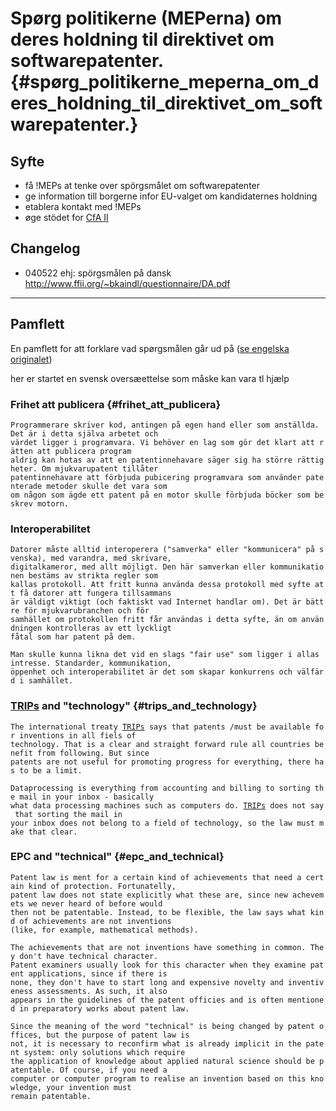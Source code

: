 # Spørg politikerne (MEPerna) om deres holdning til direktivet om softwarepatenter. {#spørg_politikerne_meperna_om_deres_holdning_til_direktivet_om_softwarepatenter.}

## Syfte

-   få !MEPs at tenke over spörgsmålet om softwarepatenter
-   ge information till borgerne infor EU-valget om kandidaternes
    holdning
-   etablera kontakt med !MEPs
-   øge stödet for [CfA
    II](http://swpat.ffii.org/papers/europarl0309/demands/ "wikilink")

## Changelog

-   040522 ehj: spörgsmålen på dansk
    <http://www.ffii.org/~bkaindl/questionnaire/DA.pdf>

------------------------------------------------------------------------

## Pamflett

En pamflett for att forklare vad spørgsmålen går ud på ([se engelska
originalet](http://swpatwiki.ffii.org/ElectionQuestionnaire2004Background "wikilink"))

her er startet en svensk oversæettelse som måske kan vara tl hjælp

### Frihet att publicera {#frihet_att_publicera}

`Programmerare skriver kod, antingen på egen hand eller som anställda. Det är i detta själva arbetet och`\
`värdet ligger i programvara. Vi behöver en lag som gör det klart att rätten att publicera program`\
`aldrig kan hotas av att en patentinnehavare säger sig ha större rättigheter. Om mjukvarupatent tillåter`\
`patentinnehavare att förbjuda pubicering programvara som använder patenterade metoder skulle det vara som`\
`om någon som ägde ett patent på en motor skulle förbjuda böcker som beskrev motorn.`

### Interoperabilitet

`Datorer måste alltid interoperera ("samverka" eller "kommunicera" på svenska), med varandra, med skrivare,`\
`digitalkameror, med allt möjligt. Den här samverkan eller kommunikationen bestäms av strikta regler som`\
`kallas protokoll. Att fritt kunna använda dessa protokoll med syfte att få datorer att fungera tillsammans`\
`är väldigt viktigt (och faktiskt vad Internet handlar om). Det är bättre för mjukvarubranchen och för`\
`samhället om protokollen fritt får användas i detta syfte, än om användningen kontrolleras av ett lyckligt`\
`fåtal som har patent på dem.`

`Man skulle kunna likna det vid en slags "fair use" som ligger i allas intresse. Standarder, kommunikation,`\
`öppenhet och interoperabilitet är det som skapar konkurrens och välfärd i samhället.`

### [TRIPs](TRIPs "wikilink") and \"technology\" {#trips_and_technology}

`The international treaty `[`TRIPs`](TRIPs "wikilink")` says that patents /must be available for inventions in all fiels of`\
`technology. That is a clear and straight forward rule all countries benefit from following. But since`\
`patents are not useful for promoting progress for everything, there has to be a limit.`

`Dataprocessing is everything from accounting and billing to sorting the mail in your inbox - basically`\
`what data processing machines such as computers do. `[`TRIPs`](TRIPs "wikilink")` does not say that sorting the mail in`\
`your inbox does not belong to a field of technology, so the law must make that clear.`

### EPC and \"technical\" {#epc_and_technical}

`Patent law is ment for a certain kind of achievements that need a certain kind of protection. Fortunatelly,`\
`patent law does not state explicitly what these are, since new achevemets we never heard of before would`\
`then not be patentable. Instead, to be flexible, the law says what kind of achievements are not inventions`\
`(like, for example, mathematical methods).`

`The achievements that are not inventions have something in common. They don't have technical character.`\
`Patent examiners usually look for this character when they examine patent applications, since if there is`\
`none, they don't have to start long and expensive novelty and inventiveness assessments. As such, it also`\
`appears in the guidelines of the patent officies and is often mentioned in preparatory works about patent law.`

`Since the meaning of the word "technical" is being changed by patent offices, but the purpose of patent law is`\
`not, it is necessary to reconfirm what is already implicit in the patent system: only solutions which require`\
`the application of knowledge about applied natural science should be patentable. Of course, if you need a`\
`computer or computer program to realise an invention based on this knowledge, your invention must`\
`remain patentable.`

